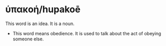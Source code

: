 # ὑπακοή/hupakoē
This word is an idea. It is a noun.
* This word means obedience. It is used to talk about the act of obeying someone else.
